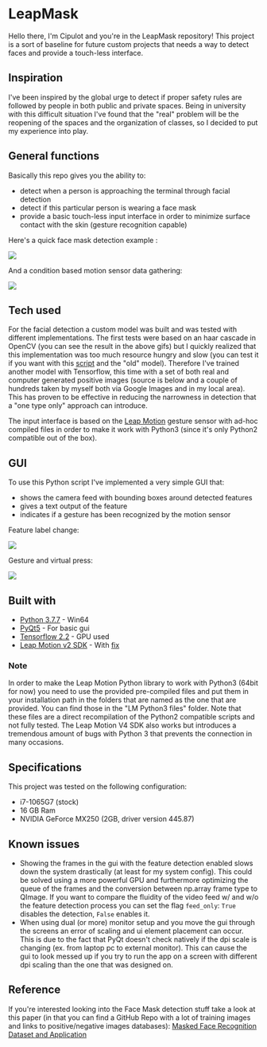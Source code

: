 # LeapMask

Hello there, I'm Cipulot and you're in the LeapMask repository!
This project is a sort of baseline for future custom projects that needs a way to detect faces and provide a touch-less interface.

## Inspiration
I've been inspired by the global urge to detect if proper safety rules are followed by people in both public and private spaces. Being in university with this difficult situation I've found that the "real" problem will be the reopening of the spaces and the organization of classes, so I decided to put my experience into play.

## General functions
Basically this repo gives you the ability to:
* detect when a person is approaching the terminal through facial detection
* detect if this particular person is wearing a face mask
* provide a basic touch-less input interface in order to minimize surface contact with the skin (gesture recognition capable)

Here's a quick face mask detection example :

![](https://github.com/Cipulot/LeapMask/blob/master/LeapMask/gifs/gif_facemask_detection_test.gif)

And a condition based motion sensor data gathering:

![](https://github.com/Cipulot/LeapMask/blob/master/LeapMask/gifs/gif_nomask_mask_doorbell_example.gif)

## Tech used
For the facial detection a custom model was built and was tested with different implementations.
The first tests were based on an haar cascade in OpenCV (you can see the result in the above gifs) but I quickly realized that this implementation was too much resource hungry and slow (you can test it if you want with this [script](https://github.com/Cipulot/LeapMask/blob/master/LeapMask/OpenCV_only_old.py) and the "old" model). Therefore I've trained another model with Tensorflow, this time with a set of both real and computer generated positive images (source is below and a couple of hundreds taken by myself both via Google Images and in my local area). This has proven to be effective in reducing the narrowness in detection that a "one type only" approach can introduce.

The input interface is based on the [Leap Motion](https://www.ultraleap.com/datasheets/Leap_Motion_Controller_Datasheet.pdf) gesture sensor with ad-hoc compiled files in order to make it work with Python3 (since it's only Python2 compatible out of the box).

## GUI
To use this Python script I've implemented a very simple GUI that:
* shows the camera feed with bounding boxes around detected features
* gives a text output of the feature
* indicates if a gesture has been recognized by the motion sensor

Feature label change:

![](https://github.com/Cipulot/LeapMask/blob/master/LeapMask/gifs/Main_gui.gif)

Gesture and virtual press:

![](https://github.com/Cipulot/LeapMask/blob/master/LeapMask/gifs/Gesture_gui.gif)

## Built with
* [Python 3.7.7](https://www.python.org/downloads/release/python-377/) - Win64
* [PyQt5](https://pypi.org/project/PyQt5/) - For basic gui
* [Tensorflow 2.2](https://www.tensorflow.org/install) - GPU used
* [Leap Motion v2 SDK](https://developer.leapmotion.com/setup/desktop) - With [fix](https://forums.leapmotion.com/t/resolved-windows-10-fall-creators-update-bugfix/6585)

### Note
In order to make the Leap Motion Python library to work with Python3 (64bit for now) you need to use the provided pre-compiled files and put them in your installation path in the folders that are named as the one that are provided. You can find those in the "LM Python3 files" folder. Note that these files are a direct recompilation of the Python2 compatible scripts and not fully tested.
The Leap Motion V4 SDK also works but introduces a tremendous amount of bugs with Python 3 that prevents the connection in many occasions.

## Specifications
This project was tested on the following configuration:
* i7-1065G7 (stock)
* 16 GB Ram
* NVIDIA GeForce MX250 (2GB, driver version 445.87)

## Known issues
* Showing the frames in the gui with the feature detection enabled slows down the system drastically (at least for my system config). This could be solved using a more powerful GPU and furthermore optimizing the queue of the frames and the conversion between np.array frame type to QImage.
If you want to compare the fluidity of the video feed w/ and w/o the feature detection process you can set the flag ```feed_only```: ```True``` disables the detection, ```False``` enables it.
* When using dual (or more) monitor setup and you move the gui through the screens an error of scaling and ui element placement can occur. This is due to the fact that PyQt doesn't check natively if the dpi scale is changing (ex. from laptop pc to external monitor). This can cause the gui to look messed up if you try to run the app on a screen with different dpi scaling than the one that was designed on.

## Reference
If you're interested looking into the Face Mask detection stuff take a look at this paper (in that you can find a GitHub Repo with a lot of training images and links to positive/negative images databases):
[Masked Face Recognition Dataset and Application](https://arxiv.org/pdf/2003.09093.pdf)
